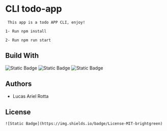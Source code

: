 # CLI todo-app 

```
 This app is a todo APP CLI, enjoy! 
```
```
1- Run npm install
```

```
2- Run npm run start
```

## Build With
![Static Badge](https://img.shields.io/badge/npm-red?logo=npm) ![Static Badge](https://img.shields.io/badge/javascript-black?logo=javascript) ![Static Badge](https://img.shields.io/badge/node-black?logo=nodedotjs&labelColor=black&color=green)


## Authors
- Lucas Ariel Rotta


## License
```
![Static Badge](https://img.shields.io/badge/License-MIT-brightgreen)
```